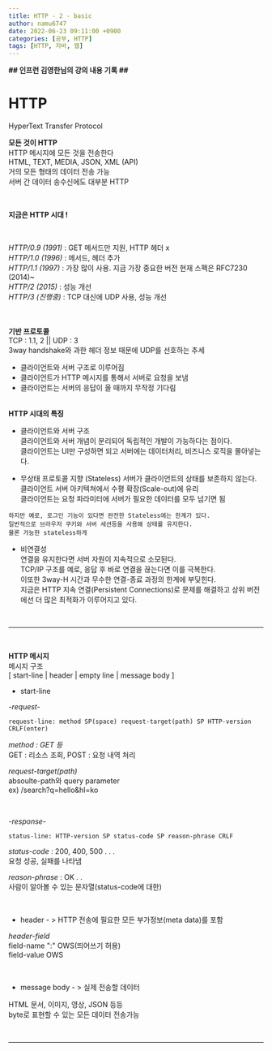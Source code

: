 ```yaml
---
title: HTTP - 2 - basic
author: namu6747
date: 2022-06-23 09:11:00 +0900
categories: [공부, HTTP]
tags: [HTTP, 자바, 웹]
---
```


**## 인프런 김영한님의 강의 내용 기록 ##**

# HTTP 
HyperText Transfer Protocol   

**모든 것이 HTTP**   
HTTP 메시지에 모든 것을 전송한다   
HTML, TEXT, MEDIA, JSON, XML (API)   
거의 모든 형태의 데이터 전송 가능   
서버 간 데이터 송수신에도 대부분 HTTP   

<br/>

**지금은 HTTP 시대 !**

<br/>

*HTTP/0.9 (1991)* : GET 메서드만 지원, HTTP 헤더 x     
*HTTP/1.0 (1996)* : 메서드, 헤더 추가    
*HTTP/1.1 (1997)* : 가장 많이 사용. 지금 가장 중요한 버전 현재 스펙은 RFC7230 (2014)~    
*HTTP/2 (2015)* : 성능 개선   
*HTTP/3 (진행중)* : TCP 대신에 UDP 사용, 성능 개선   
<br/><br/>

**기반 프로토콜**   
TCP : 1.1, 2  || UDP : 3   
3way handshake와 과한 헤더 정보 때문에 UDP를 선호하는 추세   

* 클라이언트와 서버 구조로 이루어짐   
* 클라이언트가 HTTP 메시지를 통해서 서버로 요청을 보냄   
* 클라이언트는 서버의 응답이 올 때까지 무작정 기다림
<br/><br/>

**HTTP 시대의 특징**   
* 클라이언트와 서버 구조   
클라이언트와 서버 개념이 분리되어 독립적인 개발이 가능하다는 점이다.   
클라이언트는 UI만 구성하면 되고 서버에는 데이터처리, 비즈니스 로직을 몰아넣는다.

- 무상태 프로토콜 지향 (Stateless)
서버가 클라이언트의 상태를 보존하지 않는다.   
클라이언트 서버 아키텍쳐에서 수평 확장(Scale-out)에 유리   
클라이언트는 요청 파라미터에 서버가 필요한 데이터를 모두 넘기면 됨   

```
하지만 예로, 로그인 기능이 있다면 완전한 Stateless에는 한계가 있다.   
일반적으로 브라우저 쿠키와 서버 세션등을 사용해 상태를 유지한다.   
물론 가능한 stateless하게
```

- 비연결성   
연결을 유지한다면 서버 자원이 지속적으로 소모된다.   
TCP/IP 구조를 예로, 응답 후 바로 연결을 끊는다면 이를 극복한다.   
이또한 3way-H 시간과 무수한 연결-종료 과정의 한계에 부딪힌다.   
지금은 HTTP 지속 연결(Persistent Connections)로 문제를 해결하고
상위 버전에선 더 많은 최적화가 이루어지고 있다.

<br>

- - -

<br>

**HTTP 메시지**   
메시지 구조   
[ start-line | header | empty line | message body ] 

- start-line
 
*-request-*   
   

	request-line: method SP(space) request-target(path) SP HTTP-version CRLF(enter)

*method : GET 등*   
 GET : 리소스 조회, POST : 요청 내역 처리   

*request-target(path)*   
 absoulte-path와 query parameter   
 ex) /search?q=hello&hI=ko   

<br/>

*-response-*   
   

	status-line: HTTP-version SP status-code SP reason-phrase CRLF


*status-code* : 200, 400, 500 . . .   
 요청 성공, 실패를 나타냄   

*reason-phrase* : OK . .    
 사람이 알아볼 수 있는 문자열(status-code에 대한)   

<br/>

- header - > HTTP 전송에 필요한 모든 부가정보(meta data)를 포함   

*header-field*   
field-name ":" OWS(띄어쓰기 허용)   
field-value OWS   

<br/>

- message body - > 실제 전송할 데이터    

HTML 문서, 이미지, 영상, JSON 등등   
byte로 표현할 수 있는 모든 데이터 전송가능   

<br/>

- - - - - - - - 

